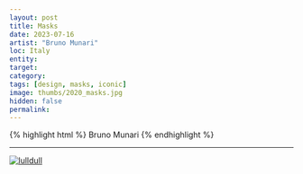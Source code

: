 ```yaml
---
layout: post
title: Masks
date: 2023-07-16
artist: "Bruno Munari"
loc: Italy
entity: 
target: 
category: 
tags: [design, masks, iconic]
image: thumbs/2020_masks.jpg
hidden: false
permalink:
---
```




{% highlight html %}
Bruno Munari
{% endhighlight %}

---



<div class="post_image">
	<a href="{{ site.baseurl }}/images/posts/2020_masks/001.jpg" target="_blank">
	<img src="{{ site.baseurl }}/images/posts/2020_masks/001.jpg" alt="lulldull"></a>
</div>